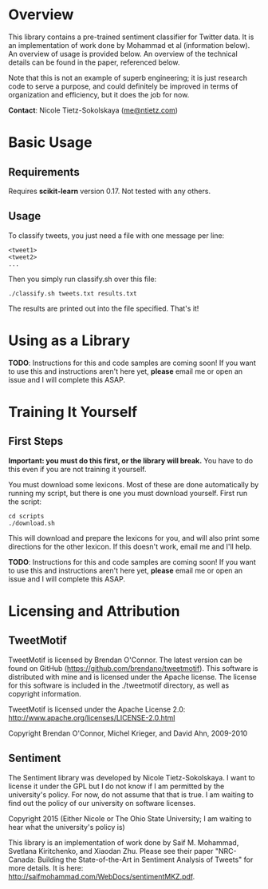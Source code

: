 Overview
========

This library contains a pre-trained sentiment classifier for Twitter data. It
is an implementation of work done by Mohammad et al (information below).
An overview of usage is provided below. An overview of the technical details
can be found in the paper, referenced below.

Note that this is not an example of superb engineering; it is just research
code to serve a purpose, and could definitely be improved in terms of
organization and efficiency, but it does the job for now.

**Contact**: Nicole Tietz-Sokolskaya (me@ntietz.com)

Basic Usage
===========

Requirements
------------

Requires **scikit-learn** version 0.17. Not tested with any others.

Usage
-----

To classify tweets, you just need a file with one message per line:

```
<tweet1>
<tweet2>
...
```

Then you simply run classify.sh over this file:

```
./classify.sh tweets.txt results.txt
```

The results are printed out into the file specified. That's it!

Using as a Library
==================

**TODO**: Instructions for this and code samples are coming soon! If you want
to use this and instructions aren't here yet, **please** email me or open an
issue and I will complete this ASAP.

Training It Yourself
====================

First Steps
-----------

**Important: you must do this first, or the library will break.**
You have to do this even if you are not training it yourself.

You must download some lexicons. Most of these are done automatically by running
my script, but there is one you must download yourself. First run the script:

```
cd scripts
./download.sh
```

This will download and prepare the lexicons for you, and will also print some
directions for the other lexicon. If this doesn't work, email me and I'll help.

**TODO**: Instructions for this and code samples are coming soon! If you want
to use this and instructions aren't here yet, **please** email me or open an
issue and I will complete this ASAP.

Licensing and Attribution
=========================

TweetMotif
----------

TweetMotif is licensed by Brendan O'Connor. The latest version can be found on
GitHub (https://github.com/brendano/tweetmotif). This software is distributed
with mine and is licensed under the Apache license. The license for this
software is included in the ./tweetmotif directory, as well as copyright
information.

TweetMotif is licensed under the Apache License 2.0: http://www.apache.org/licenses/LICENSE-2.0.html

Copyright Brendan O'Connor, Michel Krieger, and David Ahn, 2009-2010

Sentiment
---------

The Sentiment library was developed by Nicole Tietz-Sokolskaya. I want to license it
under the GPL but I do not know if I am permitted by the university's policy.
For now, do not assume that that is true. I am waiting to find out the policy
of our university on software licenses.

Copyright 2015 (Either Nicole or The Ohio State University; I am waiting to hear what the university's policy is)

This library is an implementation of work done by Saif M. Mohammad, Svetlana
Kiritchenko, and Xiaodan Zhu. Please see their paper "NRC-Canada: Building the
State-of-the-Art in Sentiment Analysis of Tweets" for more details. It is
here: http://saifmohammad.com/WebDocs/sentimentMKZ.pdf.

